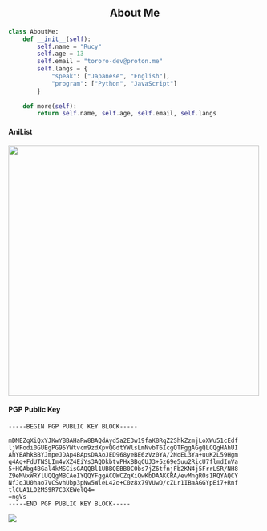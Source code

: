 <h2 align="center">About Me </h2>

```python
class AboutMe:
    def __init__(self):
        self.name = "Rucy"
        self.age = 13
        self.email = "tororo-dev@proton.me"
        self.langs = {
            "speak": ["Japanese", "English"],
            "program": ["Python", "JavaScript"]
        }
    
    def more(self):
        return self.name, self.age, self.email, self.langs
```

#### AniList
<img src="https://img.anili.st/user/6670746" width="500">

#### PGP Public Key
```pgp
-----BEGIN PGP PUBLIC KEY BLOCK-----

mDMEZqXiQxYJKwYBBAHaRw8BAQdAyd5a2E3w19faK8RqZ2ShkZzmjLoXWu51cEdf
ljWFodi0GUEgPG95YWtvcm9zdXpvQGdtYWlsLmNvbT6IcgQTFggAGgQLCQgHAhUI
AhYBAhkBBYJmpeJDAp4BApsDAAoJED968yeBE6zVz0YA/2NoEL3Ya+uuK2L59Hgm
q4Ag+FdUTNSLIm4vXZ4EiYs3AQDkbtvPHxBBqCUJ3+5z69e5uu2RicU7flmdInVa
5+HQAbg4BGal4kMSCisGAQQBl1UBBQEBB0C0bs7jZ6tfnjFb2KN4j5FrrLSR/NH8
Z9eMVxWRYlUQQgMBCAeIYQQYFggACQWCZqXiQwKbDAAKCRA/evMngROs1RQYAQCY
NfJqJU0hao7VCSvhUbp3pNw5WleL42o+C0z8x79VUwD/cZLr1IBaAGGYpEi7+Rnf
tlCUA1LO2MS9R7C3XEWelQ4=
=ngVs
-----END PGP PUBLIC KEY BLOCK-----
```
<a href="https://t.me/wappastei" target="_blank"><img src="https://img.shields.io/badge/Telegram-%40wappastei-28a8ea"></a>
